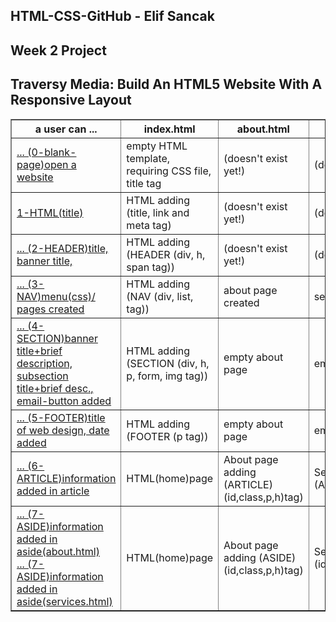 
## HTML-CSS-GitHub - Elif Sancak

## Week 2 Project 
  
  
 <!doctype html>

<html lang="en">

<head>
  <meta charset="utf-8">

  <title>HTML/CSS Week 2 Project Table</title>
</head>

<body>
  <h2>Traversy Media: Build An HTML5 Website With A Responsive Layout</h2>
  <p>

  </p>


  <table width="90%" border="1">
    <thead>
      <tr>
        <th>a user can ...</th>
        <th>index.html</th>
        <th>about.html</th>
        <th>services.html</th>
        <th>CSS</th>
      </tr>
    </thead>
    <tbody>
      <tr>
        <td><a href="https://elifsancak.github.io/HTML-CSS-GitHub/homework/week-2-project/0-blank-page-setup/">... (0-blank-page)open a website</a> </td>
        <td>empty HTML template, requiring CSS file, title tag</td>
        <td>(doesn't exist yet!)</td>
        <td>(doesn't exist yet!)</td>
        <td>empty CSS file</td>
      </tr>
      <tr>
        <td><a href="https://elifsancak.github.io/HTML-CSS-GitHub/homework/week-2-project/1-HTML(title)/">1-HTML(title)</a> </td>
        <td>HTML adding (title, link and meta tag)</td>
        <td>(doesn't exist yet!)</td>
        <td>(doesn't exist yet!)</td>
        <td>css page created(body css added)</td>
      </tr>
      <tr>
        <td><a href="https://elifsancak.github.io/HTML-CSS-GitHub/homework/week-2-project/2-HEADER/">... (2-HEADER)title, banner title, </td>
        <td>HTML adding (HEADER (div, h, span tag))</td>
        <td>(doesn't exist yet!)</td>
        <td>(doesn't exist yet!)</td>
        <td>css adding (class-(all), header, (header id/class) for banner)</td>
      </tr>
      <tr>
        <td><a href="https://elifsancak.github.io/HTML-CSS-GitHub/homework/week-2-project/3-NAV/">... (3-NAV)menu(css)/ pages created</td>
        <td>HTML adding (NAV (div, list, tag))</td>
        <td>about page created</td>
        <td>services page created</td>
        <td>css adding ((header a/ul/li/nav/a:hover) for menu)</td>
      </tr>
      <tr>
          <td><a href="https://elifsancak.github.io/HTML-CSS-GitHub/homework/week-2-project/4-SECTION/">... (4-SECTION)banner title+brief description, subsection title+brief desc.,  email-button added</td>
          <td>HTML adding (SECTION (div, h, p, form, img tag))</td>
          <td>empty about page</td>
          <td>empty services page</td>
          <td>css adding (class,id,h,href,form,p,input) and style changed(id/class) for title+brief desc., email-button and subsection</td>
        </tr>
        <tr>
            <td><a href="https://elifsancak.github.io/HTML-CSS-GitHub/homework/week-2-project/5-FOOTER/">... (5-FOOTER)title of web design, date added </td>
            <td>HTML adding (FOOTER (p tag))</td>
            <td>empty about page</td>
            <td>empty services page</td>
            <td>css adding (footer style changed)</td>
          </tr>
          <tr>
            <td><a href="https://elifsancak.github.io/HTML-CSS-GitHub/homework/week-2-project/6-ARTICLE/">... (6-ARTICLE)information added in article  </td>
            <td>HTML(home)page</td>
            <td>About page adding (ARTICLE)(id,class,p,h)tag)</td>
            <td>Services page adding (ARTICLE)(id,class,p,h)tag)</td>
            <td>css adding (article style changed)</td>
          </tr>
          <tr>
              <td><a href="https://elifsancak.github.io/HTML-CSS-GitHub/homework/week-2-project/7-ASIDE/about.html">... (7-ASIDE)information added in aside(about.html)<br>
                <a href="https://elifsancak.github.io/HTML-CSS-GitHub/homework/week-2-project/7-ASIDE/services.html">... (7-ASIDE)information added in aside(services.html)</td>
              <td>HTML(home)page</td>
              <td>About page adding (ASIDE)(id,class,p,h)tag)</td>
              <td>Services page adding (ASIDE)(id,class,p,h,ul,form,button)tag)</td>
              <td>css adding (aside style changed)+(@media css code)</td>
            </tr>
    <tbody>
  </table>
</body>

</html>
